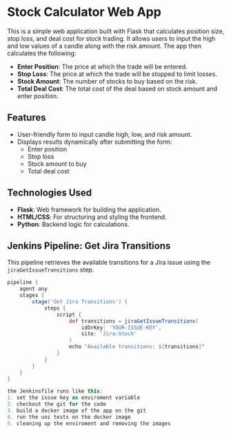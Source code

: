 # Stock Calculator Web App

This is a simple web application built with Flask that calculates position size, stop loss, and deal cost for stock trading. It allows users to input the high and low values of a candle along with the risk amount. The app then calculates the following:

- **Enter Position**: The price at which the trade will be entered.
- **Stop Loss**: The price at which the trade will be stopped to limit losses.
- **Stock Amount**: The number of stocks to buy based on the risk.
- **Total Deal Cost**: The total cost of the deal based on stock amount and enter position.

## Features

- User-friendly form to input candle high, low, and risk amount.
- Displays results dynamically after submitting the form:
  - Enter position
  - Stop loss
  - Stock amount to buy
  - Total deal cost

## Technologies Used

- **Flask**: Web framework for building the application.
- **HTML/CSS**: For structuring and styling the frontend.
- **Python**: Backend logic for calculations.


## Jenkins Pipeline: Get Jira Transitions

This pipeline retrieves the available transitions for a Jira issue using the `jiraGetIssueTransitions` step.

```groovy
pipeline {
    agent any
    stages {
        stage('Get Jira Transitions') {
            steps {
                script {
                    def transitions = jiraGetIssueTransitions(
                        idOrKey: 'YOUR-ISSUE-KEY', 
                        site: 'Jira-Stock'
                    )
                    echo "Available transitions: ${transitions}"
                }
            }
        }
    }
}

the Jenkinsfile runs like this:
1. set the issue key as enviroment variable
2. checkout the git for the code
3. build a docker image of the app on the git 
4. run the uni tests on the docker image
5. cleaning up the enviroment and removing the images
